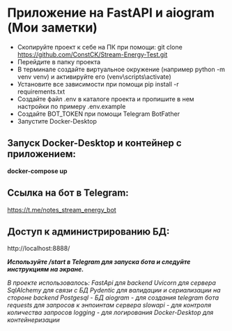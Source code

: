 # Приложение на FastAPI и aiogram (Мои заметки)

* Скопируйте проект к себе на ПК при помощи: git clone https://github.com/ConstCK/Stream-Energy-Test.git
* Перейдите в папку проекта
* В терминале создайте виртуальное окружение (например python -m venv venv) и активируйте его (venv\scripts\activate)
* Установите все зависимости при помощи pip install -r requirements.txt
* Создайте файл .env в каталоге проекта и пропишите в нем настройки по примеру .env.example
* Создайте BOT_TOKEN при помощи Telegram BotFather 
* Запустите Docker-Desktop

## Запуск Docker-Desktop и контейнер с приложением:

**docker-compose up**

## Ссылка на бот в Telegram:

https://t.me/notes_stream_energy_bot

## Доступ к администрированию БД:

http://localhost:8888/

**_Используйте /start в Telegram для запуска бота и следуйте инструкциям на экране._**

_В проекте использовалось:
FastApi для backend
Uvicorn для сервера
SqlAlchemy для связи с БД
Pydentic для валидации и сериализации на стороне backend
Postgesql - БД
aiogram - для создания telegram бота
requests для запросов к энпоинтам сервера
slowapi - для контроля количества запросов
logging - для логирования
Docker-Desktop для контейнеризации_


